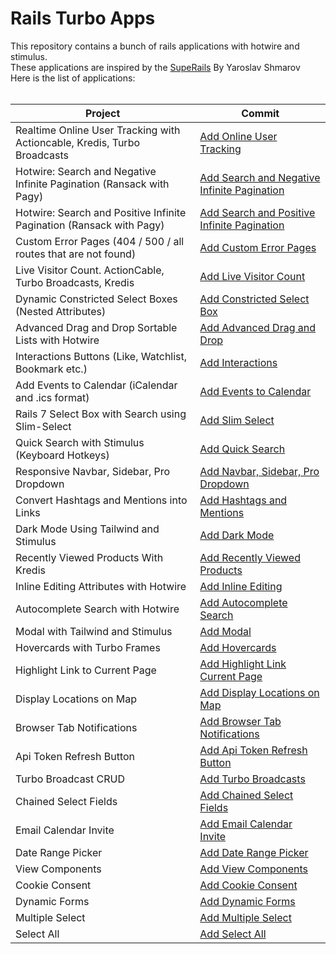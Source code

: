 # Rails Turbo Apps

This repository contains a bunch of rails applications with hotwire and stimulus. <br/>
These applications are inspired by the [SupeRails](https://www.youtube.com/@SupeRails) By Yaroslav Shmarov <br/>
Here is the list of applications: <br/> <br/>

| Project                                                                  | Commit                                                                                                                                                 |
| ------------------------------------------------------------------------ | ------------------------------------------------------------------------------------------------------------------------------------------------------ |
| Realtime Online User Tracking with Actioncable, Kredis, Turbo Broadcasts | [Add Online User Tracking](https://github.com/sabricakir/rails_turbo_apps/commit/cc9db407c42a890515155fe70f1cb5d7da9b2a64)                             |
| Hotwire: Search and Negative Infinite Pagination (Ransack with Pagy)     | [Add Search and Negative Infinite Pagination](https://github.com/sabricakir/rails_turbo_apps/pull/36/commits/371f00e0b6a89e3b39dbc357915f91802329ad50) |
| Hotwire: Search and Positive Infinite Pagination (Ransack with Pagy)     | [Add Search and Positive Infinite Pagination](https://github.com/sabricakir/rails_turbo_apps/commit/97fdcb4bb5ec117ca474d23e2818f426c4e5b139)          |
| Custom Error Pages (404 / 500 / all routes that are not found)           | [Add Custom Error Pages](https://github.com/sabricakir/rails_turbo_apps/commit/bf18f14625c92122da825beb21dd61d0b468626f)                               |
| Live Visitor Count. ActionCable, Turbo Broadcasts, Kredis                | [Add Live Visitor Count](https://github.com/sabricakir/rails_turbo_apps/commit/cb7bce3d9309c164525c9323dee4b63dcc43feaa)                               |
| Dynamic Constricted Select Boxes (Nested Attributes)                     | [Add Constricted Select Box](https://github.com/sabricakir/rails_turbo_apps/commit/e76c434ab6756f456e0bd7dbd70f2ea6603ece31)                           |
| Advanced Drag and Drop Sortable Lists with Hotwire                       | [Add Advanced Drag and Drop](https://github.com/sabricakir/rails_turbo_apps/commit/43e280ae444e862173c291e6154c6e357c1001e4)                           |
| Interactions Buttons (Like, Watchlist, Bookmark etc.)                    | [Add Interactions](https://github.com/sabricakir/rails_turbo_apps/pull/34)                                                                             |
| Add Events to Calendar (iCalendar and .ics format)                       | [Add Events to Calendar](https://github.com/sabricakir/rails_turbo_apps/commit/4e9e1de92bbf924fe98813f5d7bcb8b4d51f7d6f)                               |
| Rails 7 Select Box with Search using Slim-Select                         | [Add Slim Select](https://github.com/sabricakir/rails_turbo_apps/commit/cc3ef5a3defbc85d4aa15a155824058cd0834062)                                      |
| Quick Search with Stimulus (Keyboard Hotkeys)                            | [Add Quick Search](https://github.com/sabricakir/rails_turbo_apps/pull/35/commits/de279b72e533cc24eddc836fa7adc4bcc941121c)                            |
| Responsive Navbar, Sidebar, Pro Dropdown                                 | [Add Navbar, Sidebar, Pro Dropdown](https://github.com/sabricakir/rails_turbo_apps/pull/26/commits/a64d9cd4aba531cbea3eb5b5cad32f7ad509fd5d)           |
| Convert Hashtags and Mentions into Links                                 | [Add Hashtags and Mentions](https://github.com/sabricakir/rails_turbo_apps/commit/910cfb3e4b089c215e73ac157e922bab4a07f396)                            |
| Dark Mode Using Tailwind and Stimulus                                    | [Add Dark Mode](https://github.com/sabricakir/rails_turbo_apps/commit/3d1fa13e030e4b8d0de5d990ccc26bbadb10e285)                                        |
| Recently Viewed Products With Kredis                                     | [Add Recently Viewed Products](https://github.com/sabricakir/rails_turbo_apps/commit/cd88b81a9f7594857b0ec6886fac498a1037f0f2)                         |
| Inline Editing Attributes with Hotwire                                   | [Add Inline Editing](https://github.com/sabricakir/rails_turbo_apps/commit/002d0bf2e1ef7234db4eac197085ebf469a15f51)                                   |
| Autocomplete Search with Hotwire                                         | [Add Autocomplete Search](https://github.com/sabricakir/rails_turbo_apps/pull/17/commits/ed25727bed5d220f827b7d2dc9d7a5581385a66c)                     |
| Modal with Tailwind and Stimulus                                         | [Add Modal](https://github.com/sabricakir/rails_turbo_apps/pull/27/commits/88845222b8451e439a69a29e468e520d2a28faec)                                   |
| Hovercards with Turbo Frames                                             | [Add Hovercards](https://github.com/sabricakir/rails_turbo_apps/pull/23/commits/b365b1129aac0501a0c8ff1b06a4a38532954993)                              |
| Highlight Link to Current Page                                           | [Add Highlight Link Current Page](https://github.com/sabricakir/rails_turbo_apps/pull/24/commits/9a3a7e5a7c6f3161fb509c9a82f25bc5f1addfc8)             |
| Display Locations on Map                                                 | [Add Display Locations on Map](https://github.com/sabricakir/rails_turbo_apps/pull/32)                                                                 |
| Browser Tab Notifications                                                | [Add Browser Tab Notifications](https://github.com/sabricakir/rails_turbo_apps/pull/31/commits/a98f5d704252816b564f197cfbb5a2976cb819e7)               |
| Api Token Refresh Button                                                 | [Add Api Token Refresh Button](https://github.com/sabricakir/rails_turbo_apps/commit/770f362bd93e9f8fda8e1699c1b346a244b70f83)                         |
| Turbo Broadcast CRUD                                                     | [Add Turbo Broadcasts](https://github.com/sabricakir/rails_turbo_apps/commit/28a4359e8d756599a589dd0aff6fdf6b9b44fe9e)                                 |
| Chained Select Fields                                                    | [Add Chained Select Fields](https://github.com/sabricakir/rails_turbo_apps/pull/21/commits/252ea31815bedec9510a0c45bd6ea64e97a0b6ab)                   |
| Email Calendar Invite                                                    | [Add Email Calendar Invite](https://github.com/sabricakir/rails_turbo_apps/commit/1425160be67c2afac00977772aa1e6530b1fa7ec)                            |
| Date Range Picker                                                        | [Add Date Range Picker](https://github.com/sabricakir/rails_turbo_apps/commit/2ffb8a2d23d18858fe0ec7a73b93f8c8798ae713)                                |
| View Components                                                          | [Add View Components](https://github.com/sabricakir/rails_turbo_apps/pull/25/commits/b195f8a001f3f7eaad5344646cb3472ccd01f3c3)                         |
| Cookie Consent                                                           | [Add Cookie Consent](https://github.com/sabricakir/rails_turbo_apps/pull/28/commits/6b22e278a9e00f0e1ffb17ef3d129932286a55f9)                          |
| Dynamic Forms                                                            | [Add Dynamic Forms](https://github.com/sabricakir/rails_turbo_apps/pull/30)                                                                            |
| Multiple Select                                                          | [Add Multiple Select](https://github.com/sabricakir/rails_turbo_apps/pull/29/commits/7343e83194928fbcf1c8e89f2fe59b43e791b475)                         |
| Select All                                                               | [Add Select All](https://github.com/sabricakir/rails_turbo_apps/pull/29/commits/c6903ff0ee4399d225a221c8b8299c579daa12e8)                              |
